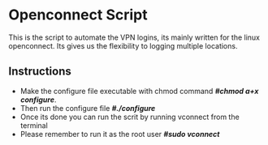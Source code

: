 # Openconnect Script
This is the script to automate the VPN logins, its mainly written for the linux openconnect. Its gives us the flexibility to logging multiple locations.

## Instructions
 * Make the configure file executable with chmod command _**#chmod a+x configure**_.
 * Then run the configure file _**#./configure**_
 * Once its done you can run the scrit by running vconnect from the terminal
 * Please remember to run it as the root user _**#sudo vconnect**_
